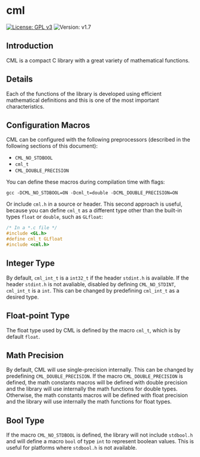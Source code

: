 # cml

[![License: GPL v3](https://img.shields.io/badge/License-GPL%20v3-blue.svg)](http://www.gnu.org/licenses/gpl-3.0)
![Version: v1.7](https://img.shields.io/badge/Version-v1.7-blue.svg)


## Introduction

CML is a compact C library with a great variety of mathematical functions.

## Details

Each of the functions of the library is developed using efficient mathematical definitions and this is one of the most important characteristics.

## Configuration Macros
CML can be configured with the following preprocessors (described in the following sections of this document):

- `CML_NO_STDBOOL`
- `cml_t`
- `CML_DOUBLE_PRECISION`

You can define these macros during compilation time with flags:

```
gcc -DCML_NO_STDBOOL=ON -Dcml_t=double -DCML_DOUBLE_PRECISION=ON
```

Or include `cml.h` in a source or header. This second approach is useful, because you can define `cml_t` as a different type other than the built-in types `float` or `double`, such as `GLfloat`:

```c
/* In a *.c file */
#include <GL.h>
#define cml_t GLfloat
#include <cml.h>
```

## Integer Type

By default, `cml_int_t` is a `int32_t` if the header `stdint.h` is available. If the header `stdint.h` is not avaliable, disabled by defining `CML_NO_STDINT`, `cml_int_t` is a `int`. This can be changed by predefining `cml_int_t` as a desired type.

## Float-point Type

The float type used by CML is defined by the macro `cml_t`, which is by default `float`.

## Math Precision

By default, CML will use single-precision internally. This can be changed by predefining `CML_DOUBLE_PRECISION`. 
If the macro `CML_DOUBLE_PRECISION` is defined, the math constants macros will be defined with double precision and the library will use internally the math functions for double types. Otherwise, the math constants macros will be defined with float precision and the library will use internally the math functions for float types.

## Bool Type
If the macro `CML_NO_STDBOOL` is defined, the library will not include `stdbool.h` and will define a macro `bool` of type `int` to represent boolean values. This is useful for platforms where `stdbool.h` is not available.
